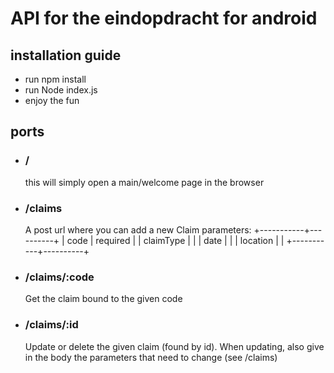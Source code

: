 # API for the eindopdracht for android

## installation guide

- run npm install
- run Node index.js
- enjoy the fun

## ports

- ### /
    this will simply open a main/welcome page in the browser

- ### /claims
    A post url where you can add a new Claim
    parameters:
    +-----------+----------+
    | code      | required |
    | claimType |          |
    | date      |          |
    | location  |          |
    +-----------+----------+

- ### /claims/:code
    Get the claim bound to the given code

    
- ### /claims/:id
    Update or delete the given claim (found by id). When updating, also give in the body the parameters that need to change (see /claims)